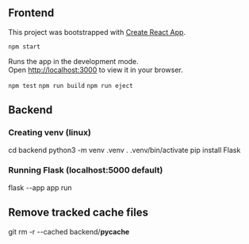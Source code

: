 ## Frontend

This project was bootstrapped with [Create React App](https://github.com/facebook/create-react-app).

`npm start`

Runs the app in the development mode.  
Open [http://localhost:3000](http://localhost:3000) to view it in your browser.

`npm test`
`npm run build`
`npm run eject`

## Backend

### Creating venv (linux)
cd backend
python3 -m venv .venv
. .venv/bin/activate
pip install Flask

### Running Flask (localhost:5000 default)
flask --app app run

## Remove tracked cache files
git rm -r --cached backend/__pycache__